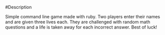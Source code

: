 #Description

Simple command line game made with ruby. Two players enter their names and are given three lives each. They are challenged with random math questions and a life is taken away for each incorrect answer. Best of luck! 